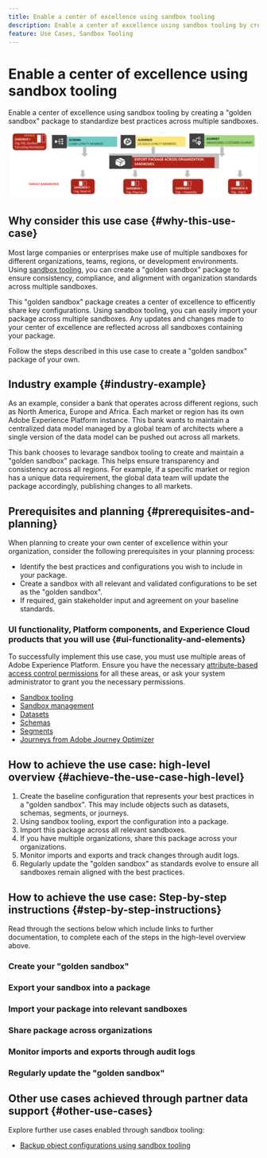 ```yaml
---
title: Enable a center of excellence using sandbox tooling
description: Enable a center of excellence using sandbox tooling by creating a "golden sandbox" package to standardize best practices across multiple sandboxes.
feature: Use Cases, Sandbox Tooling
---
```

# Enable a center of excellence using sandbox tooling

Enable a center of excellence using sandbox tooling by creating a "golden sandbox" package to standardize best practices across multiple sandboxes.

![Overview of exporting packages across different organizations](../images/use-cases/packages-across-orgs.png)

## Why consider this use case {#why-this-use-case}

Most large companies or enterprises make use of multiple sandboxes for different organizations, teams, regions, or development environments. Using [sandbox tooling](../ui/sandbox-tooling.md), you can create a "golden sandbox" package to ensure consistency, compliance, and alignment with organization standards across multiple sandboxes. 

This "golden sandbox" package creates a center of excellence to efficently share key configurations. Using sandbox tooling, you can easily import your package across multiple sandboxes. Any updates and changes made to your center of excellence are reflected across all sandboxes containing your package.

Follow the steps described in this use case to create a "golden sandbox" package of your own.

## Industry example {#industry-example}

As an example, consider a bank that operates across different regions, such as North America, Europe and Africa. Each market or region has its own Adobe Experience Platform instance. This bank wants to maintain a centralized data model managed by a global team of architects where a single version of the data model can be pushed out across all markets.

This bank chooses to levarage sandbox tooling to create and maintain a "golden sandbox" package. This helps ensure transparency and consistency across all regions. For example, if a specific market or region has a unique data requirement, the global data team will update the package accordingly, publishing changes to all markets.

## Prerequisites and planning {#prerequisites-and-planning}

When planning to create your own center of excellence within your organization, consider the following prerequisites in your planning process:

- Identify the best practices and configurations you wish to include in your package.
- Create a sandbox with all relevant and validated configurations to be set as the "golden sandbox".
- If required, gain stakeholder input and agreement on your baseline standards.

### UI functionality, Platform components, and Experience Cloud products that you will use {#ui-functionality-and-elements}

To successfully implement this use case, you must use multiple areas of Adobe Experience Platform. Ensure you have the necessary [attribute-based access control permissions](../../access-control/abac/overview.md) for all these areas, or ask your system administrator to grant you the necessary permissions.

- [Sandbox tooling](../ui/sandbox-tooling.md)
- [Sandbox management](../ui/user-guide.md)
- [Datasets](../../catalog/datasets/overview.md)
- [Schemas](../../xdm//home.md)
- [Segments](../../segmentation/home.md)
- [Journeys from Adobe Journey Optimizer](https://experienceleague.adobe.com/en/docs/journey-optimizer/using/orchestrate-journeys/journey)

## How to achieve the use case: high-level overview {#achieve-the-use-case-high-level}

1. Create the baseline configuration that represents your best practices in a "golden sandbox". This may include objects such as datasets, schemas, segments, or journeys.
2. Using sandbox tooling, export the configuration into a package.
3. Import this package across all relevant sandboxes.
4. If you have multiple organizations, share this package across your organizations.
5. Monitor imports and exports and track changes through audit logs.
6. Regularly update the "golden sandbox" as standards evolve to ensure all sandboxes remain aligned with the best practices.

## How to achieve the use case: Step-by-step instructions {#step-by-step-instructions}

Read through the sections below which include links to further documentation, to complete each of the steps in the high-level overview above.

### Create your "golden sandbox"

### Export your sandbox into a package

### Import your package into relevant sandboxes

### Share package across organizations

### Monitor imports and exports through audit logs

### Regularly update the "golden sandbox"

## Other use cases achieved through partner data support {#other-use-cases}

Explore further use cases enabled through sandbox tooling:

- [Backup object configurations using sandbox tooling](./backup-object-configuration.md)
